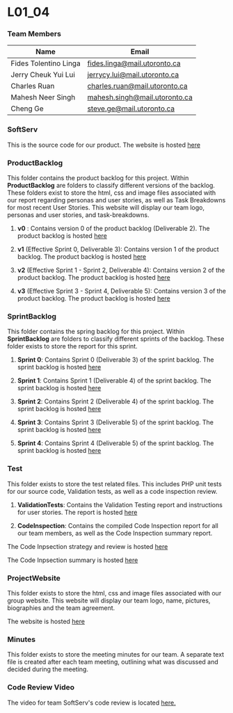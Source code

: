 # L01_04

### Team Members

| Name                  | Email                         |
| --------------------- | ----------------------------- |
| Fides Tolentino Linga | fides.linga@mail.utoronto.ca  |
| Jerry Cheuk Yui Lui   | jerrycy.lui@mail.utoronto.ca  |
| Charles Ruan          | charles.ruan@mail.utoronto.ca |
| Mahesh Neer Singh     | mahesh.singh@mail.utoronto.ca |
| Cheng Ge              | steve.ge@mail.utoronto.ca     |

### SoftServ

This is the source code for our product.
The website is hosted [here](http://fideslinga.com/cscc01/softserv)

### ProductBacklog

This folder contains the product backlog for this project.
Within **ProductBacklog** are folders to classify different versions of the backlog. These folders exist to store the html, css and image files associated with our report regarding personas and user stories, as well as Task Breakdowns for most recent User Stories. This website will display our team logo, personas and user stories, and task-breakdowns.
1) **v0** :
Contains version 0 of the product backlog (Deliverable 2).
The product backlog is hosted [here](http://fideslinga.com/cscc01/productbacklog/v0/)

2) **v1** (Effective Sprint 0, Deliverable 3):
Contains version 1 of the product backlog.
The product backlog is hosted [here](http://fideslinga.com/cscc01/productbacklog/v1/)

3) **v2** (Effective Sprint 1 - Sprint 2, Deliverable 4):
Contains version 2 of the product backlog. 
The product backlog is hosted [here](http://fideslinga.com/cscc01/productbacklog/v2/)

3) **v3** (Effective Sprint 3 - Sprint 4, Deliverable 5):
Contains version 3 of the product backlog.
The product backlog is hosted [here](http://fideslinga.com/cscc01/productbacklog/v3/)

### SprintBacklog

This folder contains the spring backlog for this project.
Within **SprintBacklog** are folders to classify different sprints of the backlog. These folder exists to store the report for this sprint.

1) **Sprint 0**:
Contains Sprint 0 (Deliverable 3) of the sprint backlog.
The sprint backlog is hosted [here](SprintBacklog/s0/report.pdf)

2) **Sprint 1**:
Contains Sprint 1 (Deliverable 4) of the sprint backlog.
The sprint backlog is hosted [here](SprintBacklog/s1/report.pdf)

3) **Sprint 2**:
Contains Sprint 2 (Deliverable 4) of the sprint backlog.
The sprint backlog is hosted [here](SprintBacklog/s2/report.pdf)

4) **Sprint 3**:
Contains Sprint 3 (Deliverable 5) of the sprint backlog.
The sprint backlog is hosted [here](SprintBacklog/s3/report.pdf)

5) **Sprint 4**:
Contains Sprint 4 (Deliverable 5) of the sprint backlog.
The sprint backlog is hosted [here](SprintBacklog/s4/report.pdf)

### Test

This folder exists to store the test related files. This includes PHP unit tests for our source code, Validation tests, as well as a code inspection review.

1) **ValidationTests**:
Contains the Validation Testing report and instructions for user stories.
The report is hosted [here](Test/ValidationTests/ValidationTest.pdf)

2) **CodeInspection**:
Contains the compiled Code Inspection report for all our team members, as well as the Code Inspection summary report.

The Code Inpsection strategy and review is hosted [here](Test/CodeInspection/report.pdf)

The Code Inpsection summary is hosted [here](Test/CodeInspection/reportsummary.pdf)

### ProjectWebsite

This folder exists to store the html, css and image files associated with our group website. This website will display our team logo, name, pictures, biographies and the team agreement.

The website is hosted [here](http://fideslinga.com/cscc01/projectwebsite/)
### Minutes

This folder exists to store the meeting minutes for our team. A separate text file is created after each team meeting, outlining what was discussed and decided during the meeting.

### Code Review Video
The video for team SoftServ's code review is located [here.](https://youtu.be/xw07CdtKk9Y)